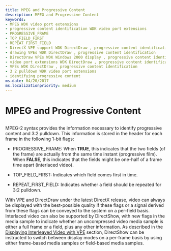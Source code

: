 ```yaml
---
title: MPEG and Progressive Content
description: MPEG and Progressive Content
keywords:
- MPEG WDK video port extensions
- progressive content identification WDK video port extensions
- PROGRESSIVE_FRAME
- TOP_FIELD_FIRST
- REPEAT_FIRST_FIELD
- DirectX VPE support WDK DirectDraw , progressive content identification
- drawing VPEs WDK DirectDraw , progressive content identification
- DirectDraw VPEs WDK Windows 2000 display , progressive content identification
- video port extensions WDK DirectDraw , progressive content identification
- VPEs WDK DirectDraw , progressive content identification
- 3 2 pulldown WDK video port extensions
- identifying progressive content
ms.date: 04/20/2017
ms.localizationpriority: medium
---
```


# MPEG and Progressive Content


## <span id="ddk_mpeg_and_progressive_content_gg"></span><span id="DDK_MPEG_AND_PROGRESSIVE_CONTENT_GG"></span>


MPEG-2 syntax provides the information necessary to identify progressive content and 3:2 pulldown. This information is stored in the header for each frame in the following 1-bit flags:

-   PROGRESSIVE\_FRAME: When **TRUE**, this indicates that the two fields (of the frame) are actually from the same time instant (progressive film). When **FALSE**, this indicates that the fields might be one-half of a frame time apart (interlaced video).

-   TOP\_FIELD\_FIRST: Indicates which field comes first in time.

-   REPEAT\_FIRST\_FIELD: Indicates whether a field should be repeated for 3:2 pulldown.

With VPE and DirectDraw under the latest DirectX release, video can always be displayed with the best-possible quality if these flags or a signal derived from these flags can be conveyed to the system on a per-field basis. Interlaced video can also be supported by DirectShow, with new flags in the media sample to indicate whether an uncompressed video media sample is either a full frame or a field, plus any other information. As described in the [Displaying Interleaved Video with VPE](displaying-interleaved-video-with-vpe.md) section, DirectShow can be instructed to switch between display modes on a per-frame basis by using either frame-based media samples or field-based media samples.

 

 





